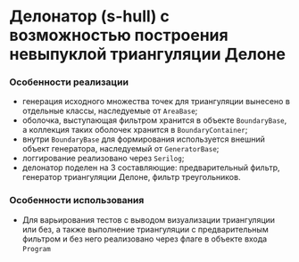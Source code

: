 # Делонатор (s-hull) с возможностью построения невыпуклой триангуляции Делоне

### Особенности реализации
* генерация исходного множества точек для триангуляции вынесено в отдельные классы, наследуемые от `AreaBase`;
* оболочка, выступающая фильтром хранится в объекте `BoundaryBase`, а коллекция таких оболочек хранится в `BoundaryContainer`;
* внутри `BoundaryBase` для формирования используется внешний объект генератора, наследуемый от `GeneratorBase`;
* логгирование реализовано через `Serilog`;
* делонатор поделен на 3 составляющие: предварительный фильтр, генератор триангуляции Делоне, фильтр треугольников.

### Особенности использования
* Для варьирования тестов с выводом визуализации триангуляции или без, а также выполнение триангуляции с предварительным фильтром и без него
реализовано через флаге в объекте входа `Program`
